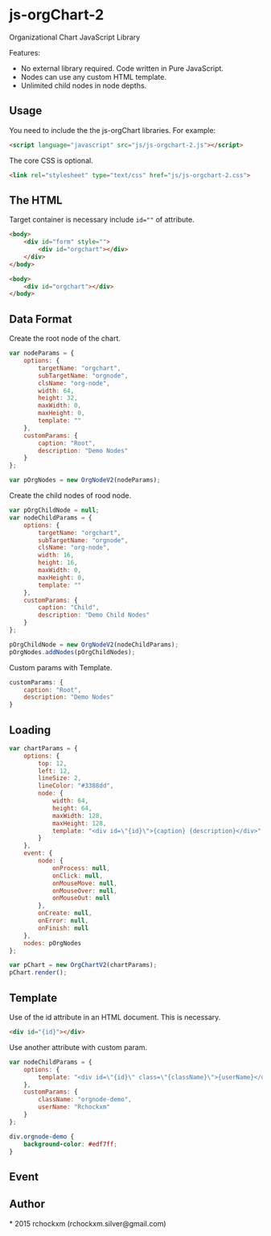 # js-orgChart-2
Organizational Chart JavaScript Library

Features:

* No external library required. Code written in Pure JavaScript.
* Nodes can use any custom HTML template.
* Unlimited child nodes in node depths.

<h2><a name="usage" class="anchor" href="#usage"><span class="mini-icon mini-icon-link"></span></a>Usage</h2>

You need to include the the js-orgChart libraries. For example:

```html
<script language="javascript" src="js/js-orgchart-2.js"></script>
```

The core CSS is optional. 

```html
<link rel="stylesheet" type="text/css" href="js/js-orgchart-2.css">
```
<h2><a name="thehtml" class="anchor" href="#thehtml"><span class="mini-icon mini-icon-link"></span></a>The HTML</h2>

Target container is necessary include <code>id=""</code> of attribute.

```html
<body>
    <div id="form" style="">
        <div id="orgchart"></div>
    </div>
</body>
```

```html
<body>
    <div id="orgchart"></div>
</body>
```

<h2><a name="foramt" class="anchor" href="#foramt"><span class="mini-icon mini-icon-link"></span></a>Data Format</h2>

Create the root node of the chart.

```js
var nodeParams = {
    options: {
        targetName: "orgchart",
        subTargetName: "orgnode",
        clsName: "org-node",
        width: 64,
        height: 32,
        maxWidth: 0,
        maxHeight: 0,
        template: ""
    },
    customParams: {
        caption: "Root",
        description: "Demo Nodes"
    }
};

var pOrgNodes = new OrgNodeV2(nodeParams);
```

Create the child nodes of rood node.

```js
var pOrgChildNode = null;
var nodeChildParams = {
    options: {
        targetName: "orgchart",
        subTargetName: "orgnode",
        clsName: "org-node",
        width: 16,
        height: 16,
        maxWidth: 0,
        maxHeight: 0,
        template: ""
    },
    customParams: {
        caption: "Child",
        description: "Demo Child Nodes"
    }
};

pOrgChildNode = new OrgNodeV2(nodeChildParams);
pOrgNodes.addNodes(pOrgChildNodes);
```

Custom params with Template.

```js
customParams: {
    caption: "Root",
    description: "Demo Nodes"
}
```

<h2><a name="loading" class="anchor" href="#loading"><span class="mini-icon mini-icon-link"></span></a>Loading</h2>

```js
var chartParams = {
    options: {
        top: 12,
        left: 12,
        lineSize: 2,
        lineColor: "#3388dd",
        node: {
            width: 64,
            height: 64,
            maxWidth: 128,
            maxHeight: 128,
            template: "<div id=\"{id}\">{caption} {description}</div>"
        }
    },
    event: {
        node: {
            onProcess: null,
            onClick: null,
            onMouseMove: null,
            onMouseOver: null,
            onMouseOut: null
        },
        onCreate: null,
        onError: null,
        onFinish: null
    },
    nodes: pOrgNodes
};

var pChart = new OrgChartV2(chartParams);
pChart.render();
```

<h2><a name="template" class="anchor" href="#template"><span class="mini-icon mini-icon-link"></span></a>Template</h2>

Use of the id attribute in an HTML document. This is necessary.

```html
<div id="{id}"></div>
```

Use another attribute with custom param.

```js
var nodeChildParams = {
    options: {
        template: "<div id=\"{id}\" class=\"{className}\">{userName}</div>"
    },
    customParams: {
        className: "orgnode-demo",
        userName: "Rchockxm"
    }
};
```

```css
div.orgnode-demo {
    background-color: #edf7ff;
}
```

<h2><a name="event" class="anchor" href="#event"><span class="mini-icon mini-icon-link"></span></a>Event</h2>

<h2><a name="author" class="anchor" href="#author"><span class="mini-icon mini-icon-link"></span></a>Author</h2>
* 2015 rchockxm (rchockxm.silver@gmail.com)
